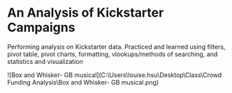 # An Analysis of Kickstarter Campaigns
Performing analysis on Kickstarter data. Practiced and learned using filters, pivot table, pivot charts, formatting, vlookups/methods of searching, and statistics and visualization

![Box and Whisker- GB musical](C:\Users\louise.hsu\Desktop\Class\Crowd Funding Analysis\Box and Whisker- GB musical.png)

